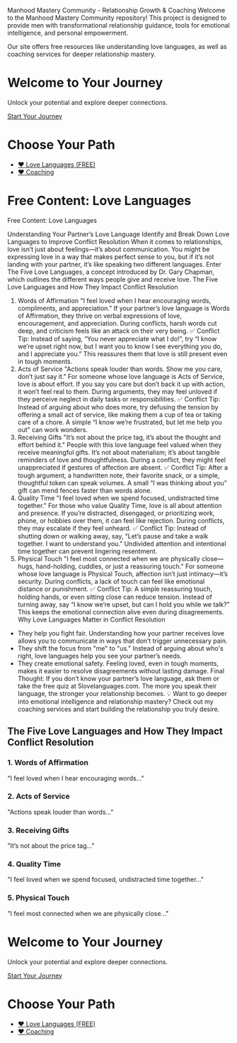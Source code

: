 Manhood Mastery Community - Relationship Growth & Coaching
Welcome to the Manhood Mastery Community repository! This project is designed to provide men with transformational relationship guidance, tools for emotional intelligence, and personal empowerment.

Our site offers free resources like understanding love languages, as well as coaching services for deeper relationship mastery.

<!-- index.html (Landing Page) -->
<!DOCTYPE html>
<html lang="en">
<head>
    <meta charset="UTF-8">
    <meta name="viewport" content="width=device-width, initial-scale=1.0">
    <title>Welcome</title>
    <link rel="stylesheet" href="styles.css">
</head>
<body>
    <div class="container">
        <h1>Welcome to Your Journey</h1>
        <p>Unlock your potential and explore deeper connections.</p>
        <a href="journey.html" class="btn">Start Your Journey</a>
    </div>
</body>
</html>


<!DOCTYPE html>
<html lang="en">
<head>
    <meta charset="UTF-8">
    <meta name="viewport" content="width=device-width, initial-scale=1.0">
    <title>Choose Your Path</title>
    <link rel="stylesheet" href="styles.css">
</head>
<body>
    <div class="container">
        <h1>Choose Your Path</h1>
        <ul>
            <li><a href="love-languages.html">❤️ Love Languages (FREE)</a></li>
            <li><a href="#">❤️ Coaching</a></li>
        </ul>
    </div>
</body>
</html>


<!DOCTYPE html>
<html lang="en">
<head>
    <meta charset="UTF-8">
    <meta name="viewport" content="width=device-width, initial-scale=1.0">
    <title>Free Content: Love Languages</title>
    <link rel="stylesheet" href="styles.css">
</head>
<body>
    <div class="container">
        <h1>Free Content: Love Languages</h1>
        <p>Free Content: Love Languages

Understanding Your Partner’s Love Language
Identify and Break Down Love Languages to Improve Conflict Resolution
When it comes to relationships, love isn’t just about feelings—it’s about communication. You might be expressing love in a way that makes perfect sense to you, but if it’s not landing with your partner, it’s like speaking two different languages. Enter The Five Love Languages, a concept introduced by Dr. Gary Chapman, which outlines the different ways people give and receive love.
The Five Love Languages and How They Impact Conflict Resolution
1. Words of Affirmation
"I feel loved when I hear encouraging words, compliments, and appreciation."
If your partner’s love language is Words of Affirmation, they thrive on verbal expressions of love, encouragement, and appreciation. During conflicts, harsh words cut deep, and criticism feels like an attack on their very being.
✅ Conflict Tip: Instead of saying, “You never appreciate what I do!”, try “I know we’re upset right now, but I want you to know I see everything you do, and I appreciate you.” This reassures them that love is still present even in tough moments.
2. Acts of Service
"Actions speak louder than words. Show me you care, don’t just say it."
For someone whose love language is Acts of Service, love is about effort. If you say you care but don’t back it up with action, it won’t feel real to them. During arguments, they may feel unloved if they perceive neglect in daily tasks or responsibilities.
✅ Conflict Tip: Instead of arguing about who does more, try defusing the tension by offering a small act of service, like making them a cup of tea or taking care of a chore. A simple “I know we’re frustrated, but let me help you out” can work wonders.
3. Receiving Gifts
"It’s not about the price tag, it’s about the thought and effort behind it."
People with this love language feel valued when they receive meaningful gifts. It’s not about materialism; it’s about tangible reminders of love and thoughtfulness. During a conflict, they might feel unappreciated if gestures of affection are absent.
✅ Conflict Tip: After a tough argument, a handwritten note, their favorite snack, or a simple, thoughtful token can speak volumes. A small “I was thinking about you” gift can mend fences faster than words alone.
4. Quality Time
"I feel loved when we spend focused, undistracted time together."
For those who value Quality Time, love is all about attention and presence. If you’re distracted, disengaged, or prioritizing work, phone, or hobbies over them, it can feel like rejection. During conflicts, they may escalate if they feel unheard.
✅ Conflict Tip: Instead of shutting down or walking away, say, “Let’s pause and take a walk together. I want to understand you.” Undivided attention and intentional time together can prevent lingering resentment.
5. Physical Touch
"I feel most connected when we are physically close—hugs, hand-holding, cuddles, or just a reassuring touch."
For someone whose love language is Physical Touch, affection isn’t just intimacy—it’s security. During conflicts, a lack of touch can feel like emotional distance or punishment.
✅ Conflict Tip: A simple reassuring touch, holding hands, or even sitting close can reduce tension. Instead of turning away, say “I know we’re upset, but can I hold you while we talk?” This keeps the emotional connection alive even during disagreements.
Why Love Languages Matter in Conflict Resolution
* They help you fight fair. Understanding how your partner receives love allows you to communicate in ways that don’t trigger unnecessary pain.
* They shift the focus from "me" to "us." Instead of arguing about who's right, love languages help you see your partner’s needs.
* They create emotional safety. Feeling loved, even in tough moments, makes it easier to resolve disagreements without lasting damage.
Final Thought:
If you don’t know your partner’s love language, ask them or take the free quiz at 5lovelanguages.com. The more you speak their language, the stronger your relationship becomes.
💡 Want to go deeper into emotional intelligence and relationship mastery? Check out my coaching services and start building the relationship you truly desire.
</p>
        <h2>The Five Love Languages and How They Impact Conflict Resolution</h2>
        <h3>1. Words of Affirmation</h3>
        <p>"I feel loved when I hear encouraging words..."</p>
        <h3>2. Acts of Service</h3>
        <p>"Actions speak louder than words..."</p>
        <h3>3. Receiving Gifts</h3>
        <p>"It’s not about the price tag..."</p>
        <h3>4. Quality Time</h3>
        <p>"I feel loved when we spend focused, undistracted time together..."</p>
        <h3>5. Physical Touch</h3>
        <p>"I feel most connected when we are physically close..."</p>
    </div>
</body>
</html>

<html lang="en">
<head>
    <meta charset="UTF-8">
    <meta name="viewport" content="width=device-width, initial-scale=1.0">
    <title>Welcome</title>
    <link rel="stylesheet" href="styles.css">
</head>
<body>
    <div class="container">
        <h1>Welcome to Your Journey</h1>
        <p>Unlock your potential and explore deeper connections.</p>
        <a href="journey.html" class="btn">Start Your Journey</a>
    </div>
</body>
</html>


<!DOCTYPE html>
<html lang="en">
<head>
    <meta charset="UTF-8">
    <meta name="viewport" content="width=device-width, initial-scale=1.0">
    <title>Choose Your Path</title>
    <link rel="stylesheet" href="styles.css">
</head>
<body>
    <div class="container">
        <h1>Choose Your Path</h1>
        <ul>
            <li><a href="love-languages.html">❤️ Love Languages (FREE)</a></li>
            <li><a href="#">❤️ Coaching</a></li>
        </ul>
    </div>
</body>
</html>


<!DOCTYPE html>
<html lang="en">
<head>
    <meta charset="UTF-8">
    <meta name="viewport" content="width=device-width, initial-scale=1.0">
    <title>Free Content: Love Languages</title>
    <link rel="stylesheet" href="styles.css">
</head>
<body>
   
